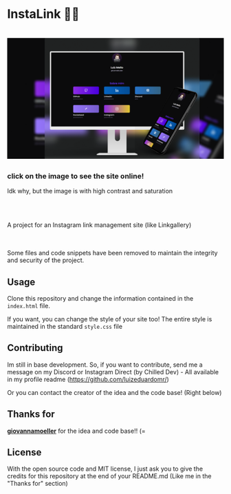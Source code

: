 # InstaLink 👨‍💻

<h1 align="center">
    <a href="https://luizmellolinks.vercel.app/" target="_blank">
        <img alt="website printscreen" title="#instalink" src="github_assets/screenprint4.png" />
    <a/>
</h1>
    <h3> click on the image to see the site online! </h3>
    <p> Idk why, but the image is with high contrast and saturation </p>
</br>
</br>

A project for an Instagram link management site (like Linkgallery)
</br>
</br>
</br>

Some files and code snippets have been removed to maintain the integrity and security of the project.

## Usage

Clone this repository and change the information contained in the `index.html` file.

If you want, you can change the style of your site too! The entire style is maintained in the standard `style.css` file

## Contributing
Im still in base development. So, if you want to contribute, send me a message on my Discord or Instagram Direct (by Chilled Dev) - All available in my profile readme (https://github.com/luizeduardomr/)

Or you can contact the creator of the idea and the code base! (Right below)
## Thanks for

 [**giovannamoeller**](https://github.com/giovannamoeller) for the idea and code base!! (=

## License
With the open source code and MIT license, I just ask you to give the credits for this repository at the end of your README.md (Like me in the "Thanks for" section)
